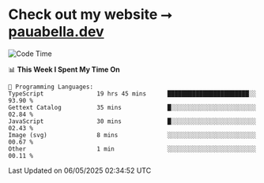 # Check out my website ⭢ [pauabella.dev](https://pauabella.dev)

<!--START_SECTION:waka-->
![Code Time](http://img.shields.io/badge/Code%20Time-4%2C390%20hrs%2058%20mins-blue)

📊 **This Week I Spent My Time On** 

```text
💬 Programming Languages: 
TypeScript               19 hrs 45 mins      ███████████████████████░░   93.90 % 
Gettext Catalog          35 mins             █░░░░░░░░░░░░░░░░░░░░░░░░   02.84 % 
JavaScript               30 mins             █░░░░░░░░░░░░░░░░░░░░░░░░   02.43 % 
Image (svg)              8 mins              ░░░░░░░░░░░░░░░░░░░░░░░░░   00.67 % 
Other                    1 min               ░░░░░░░░░░░░░░░░░░░░░░░░░   00.11 % 
```


 Last Updated on 06/05/2025 02:34:52 UTC
<!--END_SECTION:waka-->
